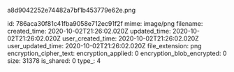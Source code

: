a8d9042252e74482a7bf1b453779e62e.png

id: 786aca30f81c41fba9058e712ec91f2f
mime: image/png
filename: 
created_time: 2020-10-02T21:26:02.020Z
updated_time: 2020-10-02T21:26:02.020Z
user_created_time: 2020-10-02T21:26:02.020Z
user_updated_time: 2020-10-02T21:26:02.020Z
file_extension: png
encryption_cipher_text: 
encryption_applied: 0
encryption_blob_encrypted: 0
size: 31378
is_shared: 0
type_: 4